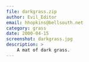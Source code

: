 ```yaml
---
file: darkgrass.zip
author: Evil_Editor
email: hhopkins@bellsouth.net
category: grass
date: 2000-04-15
screenshot: darkgrass.jpg
description: >
    A mat of dark grass.
---
```

